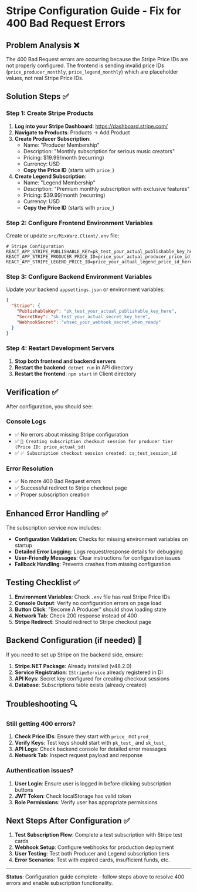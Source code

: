 # Stripe Configuration Guide - Fix for 400 Bad Request Errors

## Problem Analysis ❌

The 400 Bad Request errors are occurring because the Stripe Price IDs are not properly configured. The frontend is sending invalid price IDs (`price_producer_monthly`, `price_legend_monthly`) which are placeholder values, not real Stripe Price IDs.

## Solution Steps ✅

### Step 1: Create Stripe Products

1. **Log into your Stripe Dashboard**: https://dashboard.stripe.com/
2. **Navigate to Products**: Products → Add Product
3. **Create Producer Subscription**:
   - Name: "Producer Membership"
   - Description: "Monthly subscription for serious music creators"
   - Pricing: $19.99/month (recurring)
   - Currency: USD
   - **Copy the Price ID** (starts with `price_`)
4. **Create Legend Subscription**:
   - Name: "Legend Membership"
   - Description: "Premium monthly subscription with exclusive features"
   - Pricing: $39.99/month (recurring)
   - Currency: USD
   - **Copy the Price ID** (starts with `price_`)

### Step 2: Configure Frontend Environment Variables

Create or update `src/MixWarz.Client/.env` file:

```env
# Stripe Configuration
REACT_APP_STRIPE_PUBLISHABLE_KEY=pk_test_your_actual_publishable_key_here
REACT_APP_STRIPE_PRODUCER_PRICE_ID=price_your_actual_producer_price_id_here
REACT_APP_STRIPE_LEGEND_PRICE_ID=price_your_actual_legend_price_id_here
```

### Step 3: Configure Backend Environment Variables

Update your backend `appsettings.json` or environment variables:

```json
{
  "Stripe": {
    "PublishableKey": "pk_test_your_actual_publishable_key_here",
    "SecretKey": "sk_test_your_actual_secret_key_here",
    "WebhookSecret": "whsec_your_webhook_secret_when_ready"
  }
}
```

### Step 4: Restart Development Servers

1. **Stop both frontend and backend servers**
2. **Restart the backend**: `dotnet run` in API directory
3. **Restart the frontend**: `npm start` in Client directory

## Verification ✅

After configuration, you should see:

### Console Logs

- ✅ No errors about missing Stripe configuration
- ✅ `🔄 Creating subscription checkout session for producer tier (Price ID: price_actual_id)`
- ✅ `✅ Subscription checkout session created: cs_test_session_id`

### Error Resolution

- ✅ No more 400 Bad Request errors
- ✅ Successful redirect to Stripe checkout page
- ✅ Proper subscription creation

## Enhanced Error Handling ✅

The subscription service now includes:

- **Configuration Validation**: Checks for missing environment variables on startup
- **Detailed Error Logging**: Logs request/response details for debugging
- **User-Friendly Messages**: Clear instructions for configuration issues
- **Fallback Handling**: Prevents crashes from missing configuration

## Testing Checklist ✅

1. **Environment Variables**: Check `.env` file has real Stripe Price IDs
2. **Console Output**: Verify no configuration errors on page load
3. **Button Click**: "Become A Producer" should show loading state
4. **Network Tab**: Check 200 response instead of 400
5. **Stripe Redirect**: Should redirect to Stripe checkout page

## Backend Configuration (if needed) 🔧

If you need to set up Stripe on the backend side, ensure:

1. **Stripe.NET Package**: Already installed (v48.2.0)
2. **Service Registration**: `IStripeService` already registered in DI
3. **API Keys**: Secret key configured for creating checkout sessions
4. **Database**: Subscriptions table exists (already created)

## Troubleshooting 🔍

### Still getting 400 errors?

1. **Check Price IDs**: Ensure they start with `price_` not `prod_`
2. **Verify Keys**: Test keys should start with `pk_test_` and `sk_test_`
3. **API Logs**: Check backend console for detailed error messages
4. **Network Tab**: Inspect request payload and response

### Authentication issues?

1. **User Login**: Ensure user is logged in before clicking subscription buttons
2. **JWT Token**: Check localStorage has valid token
3. **Role Permissions**: Verify user has appropriate permissions

## Next Steps After Configuration ✅

1. **Test Subscription Flow**: Complete a test subscription with Stripe test cards
2. **Webhook Setup**: Configure webhooks for production deployment
3. **User Testing**: Test both Producer and Legend subscription tiers
4. **Error Scenarios**: Test with expired cards, insufficient funds, etc.

---

**Status**: Configuration guide complete - follow steps above to resolve 400 errors and enable subscription functionality.
